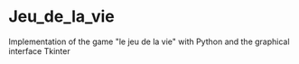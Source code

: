 # Jeu_de_la_vie
Implementation of the game "le jeu de la vie" with Python and the graphical interface Tkinter

